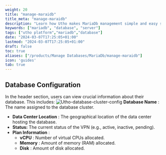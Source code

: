 ```yaml
---
weight: 20
title: "manage-maraidb"
title_meta: "manage-maraidb"
description: "Learn how Utho makes MariaDb management simple and easy so you easily anticipate your MariaDb infrastructure costs"
keywords: ["mariadb", "database", "server"]
tags: ["utho platform","mariadb","database"]
date: "2024-03-07T17:25:05+01:00"
lastmod: "2024-03-07T17:25:05+01:00"
draft: false
toc: true
aliases: ["/products/Manage Databases/MariaDb/manage-maraidb"]
icon: 'guides'
tab: true
---
```


## Database Configuration

In the header section, users can view crucial information about their database. This includes:
![Utho-database-cluster-config](image/Utho-database-cluster-config.png)
**Database Name** : The name assigned to the database cluster.

<!-- * **Database Cluster** : The OS name and version running on the cloud instance. -->
* **Data Center Location** : The geographical location of the data center hosting the database.
* **Status:** The current status of the VPN (e.g., active, inactive, pending).
* **Plan Information** :
  * **vCPU** : Number of virtual CPUs allocated.
  * **Memory** : Amount of memory (RAM) allocated.
  * **Disk** : Amount of disk allocated.
<!-- * **IPv4 Address** : The IPv4 address assigned to the cloud instance. -->
